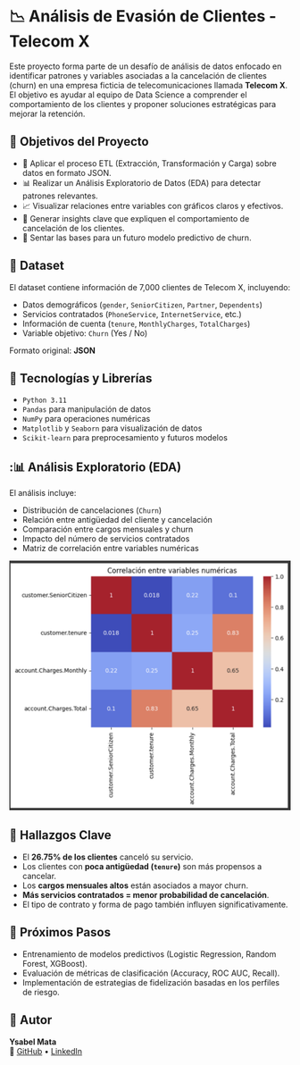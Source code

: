 # :chart_with_downwards_trend: Análisis de Evasión de Clientes - Telecom X

Este proyecto forma parte de un desafío de análisis de datos enfocado en identificar patrones y variables asociadas a la cancelación de clientes (churn) en una empresa ficticia de telecomunicaciones llamada **Telecom X**. El objetivo es ayudar al equipo de Data Science a comprender el comportamiento de los clientes y proponer soluciones estratégicas para mejorar la retención.


## :pushpin: Objetivos del Proyecto

- 🧹 Aplicar el proceso ETL (Extracción, Transformación y Carga) sobre datos en formato JSON.
- 📊 Realizar un Análisis Exploratorio de Datos (EDA) para detectar patrones relevantes.
- 📈 Visualizar relaciones entre variables con gráficos claros y efectivos.
- 🧠 Generar insights clave que expliquen el comportamiento de cancelación de los clientes.
- 🧪 Sentar las bases para un futuro modelo predictivo de churn.


## :file_folder: Dataset

El dataset contiene información de 7,000 clientes de Telecom X, incluyendo:

- Datos demográficos (`gender`, `SeniorCitizen`, `Partner`, `Dependents`)
- Servicios contratados (`PhoneService`, `InternetService`, etc.)
- Información de cuenta (`tenure`, `MonthlyCharges`, `TotalCharges`)
- Variable objetivo: `Churn` (Yes / No)

Formato original: **JSON**


## :hammer: Tecnologías y Librerías

- `Python 3.11`
- `Pandas` para manipulación de datos
- `NumPy` para operaciones numéricas
- `Matplotlib` y `Seaborn` para visualización de datos
- `Scikit-learn` para preprocesamiento y futuros modelos


## ::bar_chart: Análisis Exploratorio (EDA)

El análisis incluye:

- Distribución de cancelaciones (`Churn`)
- Relación entre antigüedad del cliente y cancelación
- Comparación entre cargos mensuales y churn
- Impacto del número de servicios contratados
- Matriz de correlación entre variables numéricas

![Matriz de correlación](./matriz_correlacion.png)


## :brain: Hallazgos Clave

- El **26.75% de los clientes** canceló su servicio.
- Los clientes con **poca antigüedad (`tenure`)** son más propensos a cancelar.
- Los **cargos mensuales altos** están asociados a mayor churn.
- **Más servicios contratados = menor probabilidad de cancelación**.
- El tipo de contrato y forma de pago también influyen significativamente.


## :rocket: Próximos Pasos

- Entrenamiento de modelos predictivos (Logistic Regression, Random Forest, XGBoost).
- Evaluación de métricas de clasificación (Accuracy, ROC AUC, Recall).
- Implementación de estrategias de fidelización basadas en los perfiles de riesgo.


## :woman: Autor

**Ysabel Mata**  
:link: [GitHub](https://github.com/ysabelmata) • [LinkedIn](https://www.linkedin.com/in/ysabelmata/)


